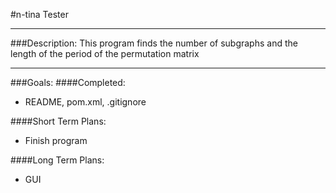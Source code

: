 #n-tina Tester

---
###Description:
This program finds the number of subgraphs and the length of the period
of the permutation matrix

---
###Goals:
####Completed:
* README, pom.xml, .gitignore


####Short Term Plans:
* Finish program

####Long Term Plans:
* GUI